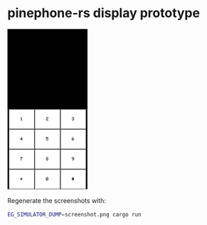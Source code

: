 # pinephone-rs display prototype

![dialer](https://raw.githubusercontent.com/jonlamb-gh/pinephone-rs-display-prototype/master/assets/dialer.png)

Regenerate the screenshots with:

```bash
EG_SIMULATOR_DUMP=screenshot.png cargo run
```
